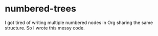 # numbered-trees
I got tired of writing multiple numbered nodes in Org sharing the same structure. So I wrote this messy code.
